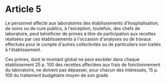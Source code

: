 # Article 5

Le personnel affecté aux laboratoires des établissements d'hospitalisation, de soins ou de cure publics, à l'exception, toutefois, des chefs de laboratoire, peut bénéficier de primes à titre de participation aux recettes réalisées par ces établissements à l'occasion d'analyses ou de travaux effectués pour le compte d'autres collectivités ou de particuliers non traités à l'établissement.

Ces primes, dont le montant global ne peut excéder dans chaque établissement 25 p. 100 des recettes affectées aux frais de fonctionnement du laboratoire, ne doivent pas dépasser, pour chacun des intéressés, 15 p. 100 du traitement budgétaire moyen de son grade.

